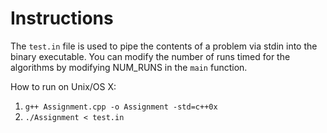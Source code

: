 # Instructions

The `test.in` file is used to pipe the contents of a problem via stdin into the binary executable. You can modify the number of runs timed for the algorithms by modifying NUM_RUNS in the `main` function.

How to run on Unix/OS X:

1. `g++ Assignment.cpp -o Assignment -std=c++0x`
1. `./Assignment < test.in`
